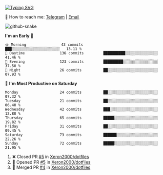 [![Typing SVG](https://readme-typing-svg.demolab.com?font=Fira+Code&pause=1000&width=435&lines=%F0%9F%91%8B+Hi%2C+I'm+Xeron)](https://git.io/typing-svg)

📮️ How to reach me: [Telegram](https://t.me/Xeron23) | [Email](mailto:cw48565@gmail.com)

<picture>
  <source media="(prefers-color-scheme: dark)" srcset="https://github.com/Xeron2000/Xeron2000/blob/output/github-contribution-grid-snake-dark.svg" />
  <source media="(prefers-color-scheme: light)" srcset="https://github.com/Xeron2000/Xeron2000/blob/output/github-contribution-grid-snake.svg" />
  <img alt="github-snake" src="github-snake.svg" />
</picture>

<!--START_SECTION:waka-->
**I'm an Early 🐤** 

```text
🌞 Morning                43 commits          ███░░░░░░░░░░░░░░░░░░░░░░   13.11 % 
🌆 Daytime                136 commits         ██████████░░░░░░░░░░░░░░░   41.46 % 
🌃 Evening                123 commits         █████████░░░░░░░░░░░░░░░░   37.50 % 
🌙 Night                  26 commits          ██░░░░░░░░░░░░░░░░░░░░░░░   07.93 % 
```
📅 **I'm Most Productive on Saturday** 

```text
Monday                   24 commits          ██░░░░░░░░░░░░░░░░░░░░░░░   07.32 % 
Tuesday                  21 commits          ██░░░░░░░░░░░░░░░░░░░░░░░   06.40 % 
Wednesday                42 commits          ███░░░░░░░░░░░░░░░░░░░░░░   12.80 % 
Thursday                 65 commits          █████░░░░░░░░░░░░░░░░░░░░   19.82 % 
Friday                   31 commits          ██░░░░░░░░░░░░░░░░░░░░░░░   09.45 % 
Saturday                 73 commits          ██████░░░░░░░░░░░░░░░░░░░   22.26 % 
Sunday                   72 commits          █████░░░░░░░░░░░░░░░░░░░░   21.95 % 
```



<!--END_SECTION:waka-->

<!--START_SECTION:activity-->
1. ❌ Closed PR [#5](https://github.com/Xeron2000/dotfiles/pull/5) in [Xeron2000/dotfiles](https://github.com/Xeron2000/dotfiles)
2. 💪 Opened PR [#5](https://github.com/Xeron2000/dotfiles/pull/5) in [Xeron2000/dotfiles](https://github.com/Xeron2000/dotfiles)
3. 🎉 Merged PR [#4](https://github.com/Xeron2000/dotfiles/pull/4) in [Xeron2000/dotfiles](https://github.com/Xeron2000/dotfiles)
<!--END_SECTION:activity-->
